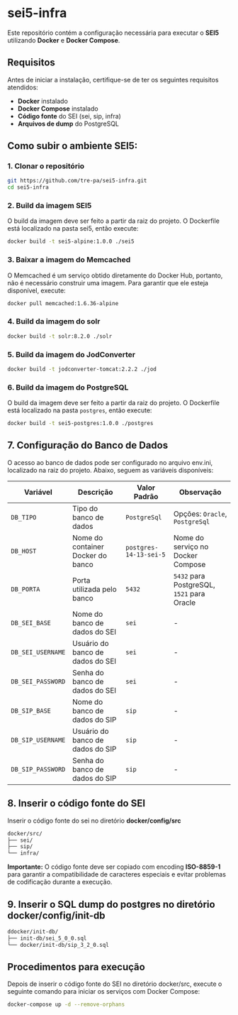# sei5-infra

Este repositório contém a configuração necessária para executar o **SEI5** utilizando **Docker** e **Docker Compose**.

## Requisitos

Antes de iniciar a instalação, certifique-se de ter os seguintes requisitos atendidos:

- **Docker** instalado
- **Docker Compose** instalado
- **Código fonte** do SEI (sei, sip, infra)
- **Arquivos de dump** do PostgreSQL

## Como subir o ambiente SEI5:

### 1. Clonar o repositório
```sh
git https://github.com/tre-pa/sei5-infra.git
cd sei5-infra
```


### 2. Build da imagem SEI5

O build da imagem deve ser feito a partir da raiz do projeto. O Dockerfile está localizado na pasta sei5, então execute:

```sh
docker build -t sei5-alpine:1.0.0 ./sei5
```

### 3. Baixar a imagem do Memcached

O Memcached é um serviço obtido diretamente do Docker Hub, portanto, não é necessário construir uma imagem. Para garantir que ele esteja disponível, execute:

```sh
docker pull memcached:1.6.36-alpine
```

### 4. Build da imagem do solr


```sh
docker build -t solr:8.2.0 ./solr
```

### 5. Build da imagem do JodConverter


```sh
docker build -t jodconverter-tomcat:2.2.2 ./jod
```

### 6. Build da imagem do PostgreSQL

O build da imagem deve ser feito a partir da raiz do projeto. O Dockerfile está localizado na pasta `postgres`, então execute:

```sh
docker build -t sei5-postgres:1.0.0 ./postgres
```


## 7. Configuração do Banco de Dados

O acesso ao banco de dados pode ser configurado no arquivo env.ini, localizado na raiz do projeto. Abaixo, seguem as variáveis disponíveis:


| Variável           | Descrição                                      | Valor Padrão            | Observação                           |
|--------------------|----------------------------------------------|-------------------------|--------------------------------------|
| `DB_TIPO`         | Tipo do banco de dados                       | `PostgreSql`            | Opções: `Oracle`, `PostgreSql` |
| `DB_HOST`         | Nome do container Docker do banco            | `postgres-14-13-sei-5`  | Nome do serviço no Docker Compose  |
| `DB_PORTA`        | Porta utilizada pelo banco                   | `5432`                  | `5432` para PostgreSQL, `1521` para Oracle |
| `DB_SEI_BASE`     | Nome do banco de dados do SEI                | `sei`                   | - |
| `DB_SEI_USERNAME` | Usuário do banco de dados do SEI             | `sei`                   | - |
| `DB_SEI_PASSWORD` | Senha do banco de dados do SEI               | `sei`                   | - |
| `DB_SIP_BASE`     | Nome do banco de dados do SIP                | `sip`                   | - |
| `DB_SIP_USERNAME` | Usuário do banco de dados do SIP             | `sip`                   | - |
| `DB_SIP_PASSWORD` | Senha do banco de dados do SIP               | `sip`                   | - |


## 8. Inserir o código fonte do SEI

Inserir o código fonte do sei no diretório **docker/config/src**

```sh
docker/src/
├── sei/
├── sip/
└── infra/
```

**Importante:** O código fonte deve ser copiado com encoding **ISO-8859-1** para garantir a compatibilidade de caracteres especiais e evitar problemas de codificação durante a execução.

## 9. Inserir o SQL dump do postgres no diretório **docker/config/init-db**

```sh
ddocker/init-db/
├── init-db/sei_5_0_0.sql
└── docker/init-db/sip_3_2_0.sql
```

## Procedimentos para execução

Depois de inserir o código fonte do SEI no diretório docker/src, execute o seguinte comando para iniciar os serviços com Docker Compose:

```sh
docker-compose up -d --remove-orphans
```
